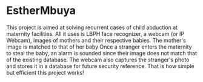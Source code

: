 # EstherMbuya
This project is aimed at solving recurrent cases of child abduction at maternity facilities.
All it uses is LBPH face recognizer, a webcam (or IP Webcam), images of mothers and their respective babies.
The mother's image is matched to that of her baby
Once a stranger enters the maternity to steal the baby, an alarm is sounded since their image does not match that of the existing database.
The webcam also captures the stranger's photo and stores it in a database for future security reference.
That is how simple but efficient this project works!
